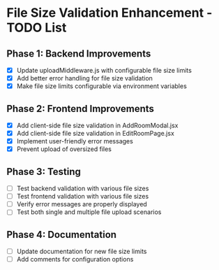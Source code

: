 # File Size Validation Enhancement - TODO List

## Phase 1: Backend Improvements
- [x] Update uploadMiddleware.js with configurable file size limits
- [x] Add better error handling for file size validation
- [x] Make file size limits configurable via environment variables

## Phase 2: Frontend Improvements  
- [x] Add client-side file size validation in AddRoomModal.jsx
- [x] Add client-side file size validation in EditRoomPage.jsx
- [x] Implement user-friendly error messages
- [x] Prevent upload of oversized files

## Phase 3: Testing
- [ ] Test backend validation with various file sizes
- [ ] Test frontend validation with various file sizes
- [ ] Verify error messages are properly displayed
- [ ] Test both single and multiple file upload scenarios

## Phase 4: Documentation
- [ ] Update documentation for new file size limits
- [ ] Add comments for configuration options
